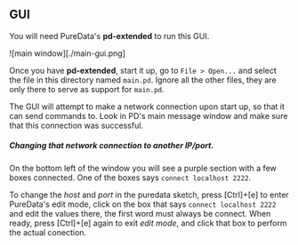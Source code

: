 ## GUI

You will need PureData's **pd-extended** to run this GUI.

![main window][./main-gui.png]

Once you have **pd-extended**, start it up, go to `File > Open...` and select the file in this directory named `main.pd`. Ignore all the other files, they are only there to serve as support for `main.pd`.

The GUI will attempt to make a network connection upon start up, so that it can send commands to. Look in PD's main message window and make sure that this connection was successful.

##### Changing that network connection to another IP/port.
On the bottom left of the window you will see a purple section with a few boxes connected. One of the boxes says `connect localhost 2222`.

To change the *host* and *port* in the puredata sketch, press [Ctrl]+[e] to enter PureData's edit mode, click on the box that says `connect localhost 2222` and edit the values there, the first word must always be connect. When ready, press [Ctrl]+[e] again to exit *edit mode*, and click that box to perform the actual conection.
